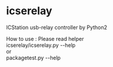 # icserelay
ICStation usb-relay controller by Python2

How to use : Please read helper  
    icserelay/icserelay.py --help  
    or  
    packagetest.py --help  
